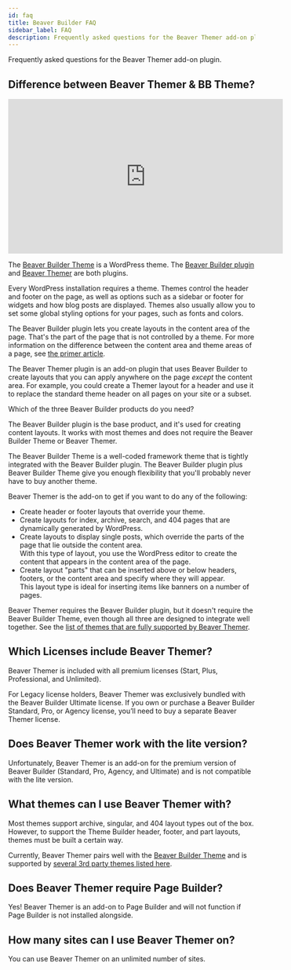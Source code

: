 ```yaml
---
id: faq
title: Beaver Builder FAQ
sidebar_label: FAQ
description: Frequently asked questions for the Beaver Themer add-on plugin.
---
```


Frequently asked questions for the Beaver Themer add-on plugin.

## Difference between Beaver Themer & BB Theme?

<div className="embed-responsive">
  <iframe width="560" height="315" src="https://www.youtube.com/embed/KNpGTrCguEA" title="YouTube video player" frameBorder="0" allow="accelerometer; autoplay; clipboard-write; encrypted-media; gyroscope; picture-in-picture" allowFullScreen></iframe>
</div>

The [Beaver Builder Theme](https://www.wpbeaverbuilder.com/wordpress-framework-theme/) is a WordPress theme. The [Beaver Builder plugin](https://www.wpbeaverbuilder.com) and [Beaver Themer](https://www.wpbeaverbuilder.com/beaver-themer/) are both plugins.

Every WordPress installation requires a theme. Themes control the header and
footer on the page, as well as options such as a sidebar or footer for widgets
and how blog posts are displayed. Themes also usually allow you to set some
global styling options for your pages, such as fonts and colors.

The Beaver Builder plugin lets you create layouts in the content area
of the page. That's the part of the page that is not controlled by a theme.
For more information on the difference between the content area and theme
areas of a page, see [the primer article](/beaver-themer/getting-started/primer-on-wordpress-content-and-theme-areas-themer).

The Beaver Themer plugin is an add-on plugin that uses Beaver Builder to
create layouts that you can apply anywhere on the page _except_ the content
area. For example, you could create a Themer layout for a header and use it to
replace the standard theme header on all pages on your site or a subset.

Which of the three Beaver Builder products do you need?

The Beaver Builder plugin is the base product, and it's used for creating
content layouts. It works with most themes and does not require the Beaver
Builder Theme or Beaver Themer.

The Beaver Builder Theme is a well-coded framework theme that is tightly
integrated with the Beaver Builder plugin. The Beaver Builder plugin plus
Beaver Builder Theme give you enough flexibility that you'll probably never
have to buy another theme.

Beaver Themer is the add-on to get if you want to do any of the following:

* Create header or footer layouts that override your theme.
* Create layouts for index, archive, search, and 404 pages that are dynamically generated by WordPress.
* Create layouts to display single posts, which override the parts of the page that lie outside the content area.  
With this type of layout, you use the WordPress editor to create the content that appears in the content area of the page.
* Create layout "parts" that can be inserted above or below headers, footers, or the content area and specify where they will appear.  
This layout type is ideal for inserting items like banners on a number of
pages.

Beaver Themer requires the Beaver Builder plugin, but it doesn't require the
Beaver Builder Theme, even though all three are designed to integrate well
together. See the [list of themes that are fully supported by Beaver Themer](/beaver-themer/management-compatibility/beaver-themer-supported-themes).

## Which Licenses include Beaver Themer?

Beaver Themer is included with all premium licenses (Start, Plus, Professional, and Unlimited).

For Legacy license holders, Beaver Themer was exclusively bundled with the Beaver Builder Ultimate license. If you own or purchase a Beaver Builder Standard, Pro, or Agency license, you’ll need to buy a separate Beaver Themer license.

## Does Beaver Themer work with the lite version?

Unfortunately, Beaver Themer is an add-on for the premium version of Beaver Builder (Standard, Pro, Agency, and Ultimate) and is not compatible with the lite version.

## What themes can I use Beaver Themer with?

Most themes support archive, singular, and 404 layout types out of the box. However, to support the Theme Builder header, footer, and part layouts, themes must be built a certain way.

Currently, Beaver Themer pairs well with the [Beaver Builder Theme](https://www.wpbeaverbuilder.com/wordpress-framework-theme/) and is supported by [several 3rd party themes listed here](/beaver-themer/management-compatibility/beaver-themer-supported-themes).

## Does Beaver Themer require Page Builder?

Yes! Beaver Themer is an add-on to Page Builder and will not function if Page Builder is not installed alongside.

## How many sites can I use Beaver Themer on?

You can use Beaver Themer on an unlimited number of sites.
